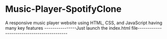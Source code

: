 # Music-Player-SpotifyClone
A responsive music player website using HTML, CSS, and JavaScript having many key features
----------------Just launch the index.html file-------------------------------------------
